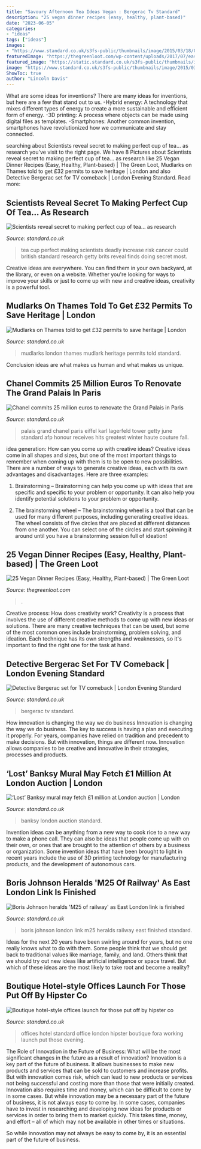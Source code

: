 ```yaml
---
title: "Savoury Afternoon Tea Ideas Vegan : Bergerac Tv Standard"
description: "25 vegan dinner recipes (easy, healthy, plant-based)"
date: "2023-06-05"
categories:
- "ideas"
tags: ["ideas"]
images:
- "https://www.standard.co.uk/s3fs-public/thumbnails/image/2015/03/18/09/pouringtea1803a.jpg"
featuredImage: "https://thegreenloot.com/wp-content/uploads/2017/07/easy-vegan-dinner-recipes-healthy-3.jpg"
featured_image: "https://static.standard.co.uk/s3fs-public/thumbnails/image/2013/04/18/15/Bergerac.jpg"
image: "https://www.standard.co.uk/s3fs-public/thumbnails/image/2015/03/18/09/pouringtea1803a.jpg"
ShowToc: true
author: "Lincoln Davis"
---
```



What are some ideas for inventions?
There are many ideas for inventions, but here are a few that stand out to us. 
-Hybrid energy: A technology that mixes different types of energy to create a more sustainable and efficient form of energy.
-3D printing: A process where objects can be made using digital files as templates.
-Smartphones: Another common invention, smartphones have revolutionized how we communicate and stay connected.

	

		
searching about Scientists reveal secret to making perfect cup of tea... as research you've visit to the right page. We have 8 Pictures about Scientists reveal secret to making perfect cup of tea... as research like 25 Vegan Dinner Recipes (Easy, Healthy, Plant-based) | The Green Loot, Mudlarks on Thames told to get £32 permits to save heritage | London and also Detective Bergerac set for TV comeback | London Evening Standard. Read more:
		
    
## Scientists Reveal Secret To Making Perfect Cup Of Tea... As Research

<img loading=lazy src="https://www.standard.co.uk/s3fs-public/thumbnails/image/2015/03/18/09/pouringtea1803a.jpg" onerror="this.onerror=null;this.src='https://tse4.mm.bing.net/th?id=OIP.3WnC8la1_dossXSiJ8uf9gHaE8&amp;pid=15.1';" alt="Scientists reveal secret to making perfect cup of tea... as research">

_Source: standard.co.uk_

>tea cup perfect making scientists deadly increase risk cancer could british standard research getty brits reveal finds doing secret most. 

	

Creative ideas are everywhere. You can find them in your own backyard, at the library, or even on a website. Whether you're looking for ways to improve your skills or just to come up with new and creative ideas, creativity is a powerful tool.

    
## Mudlarks On Thames Told To Get £32 Permits To Save Heritage | London

<img loading=lazy src="https://www.standard.co.uk/s3fs-public/thumbnails/image/2012/08/21/15/AN7753884Mudlark Mackie use.jpg" onerror="this.onerror=null;this.src='https://tse4.mm.bing.net/th?id=OIP.2kwnzXIzxJVqaYIfAcvggAHaE8&amp;pid=15.1';" alt="Mudlarks on Thames told to get £32 permits to save heritage | London">

_Source: standard.co.uk_

>mudlarks london thames mudlark heritage permits told standard. 

	

Conclusion
ideas are what makes us human and what makes us unique.

    
## Chanel Commits 25 Million Euros To Renovate The Grand Palais In Paris

<img loading=lazy src="https://static.standard.co.uk/s3fs-public/thumbnails/image/2018/02/13/12/chaneleiffeltower130218.jpg" onerror="this.onerror=null;this.src='https://tse1.mm.bing.net/th?id=OIP.ZS77Wlvg4NOwrySjEVnAEQHaE8&amp;pid=15.1';" alt="Chanel commits 25 million euros to renovate the Grand Palais in Paris">

_Source: standard.co.uk_

>palais grand chanel paris eiffel karl lagerfeld tower getty june standard afp honour receives hits greatest winter haute couture fall. 

	

idea generation: How can you come up with creative ideas?
Creative ideas come in all shapes and sizes, but one of the most important things to remember when coming up with them is to be open to new possibilities. There are a number of ways to generate creative ideas, each with its own advantages and disadvantages. Here are three examples:
1. Brainstorming – Brainstorming can help you come up with ideas that are specific and specific to your problem or opportunity. It can also help you identify potential solutions to your problem or opportunity.

2. The brainstorming wheel – The brainstorming wheel is a tool that can be used for many different purposes, including generating creative ideas. The wheel consists of five circles that are placed at different distances from one another. You can select one of the circles and start spinning it around until you have a brainstorming session full of ideation!


    
## 25 Vegan Dinner Recipes (Easy, Healthy, Plant-based) | The Green Loot

<img loading=lazy src="https://thegreenloot.com/wp-content/uploads/2017/07/easy-vegan-dinner-recipes-healthy-3.jpg" onerror="this.onerror=null;this.src='https://tse2.mm.bing.net/th?id=OIP.trgvc8x9hAO3VSs7z5Q9XwHaLH&amp;pid=15.1';" alt="25 Vegan Dinner Recipes (Easy, Healthy, Plant-based) | The Green Loot">

_Source: thegreenloot.com_

>. 

	

Creative process: How does creativity work?
Creativity is a process that involves the use of different creative methods to come up with new ideas or solutions. There are many creative techniques that can be used, but some of the most common ones include brainstorming, problem solving, and ideation. Each technique has its own strengths and weaknesses, so it's important to find the right one for the task at hand.

    
## Detective Bergerac Set For TV Comeback | London Evening Standard

<img loading=lazy src="https://static.standard.co.uk/s3fs-public/thumbnails/image/2013/04/18/15/Bergerac.jpg" onerror="this.onerror=null;this.src='https://tse2.mm.bing.net/th?id=OIP.yOTtfXmupuNa-3OzCu6iVAHaE8&amp;pid=15.1';" alt="Detective Bergerac set for TV comeback | London Evening Standard">

_Source: standard.co.uk_

>bergerac tv standard. 

	

How innovation is changing the way we do business
Innovation is changing the way we do business. The key to success is having a plan and executing it properly. For years, companies have relied on tradition and precedent to make decisions. But with innovation, things are different now. Innovation allows companies to be creative and innovative in their strategies, processes and products.

    
## ‘Lost’ Banksy Mural May Fetch £1 Million At London Auction | London

<img loading=lazy src="https://www.standard.co.uk/s3fs-public/thumbnails/image/2013/05/15/09/banksy3.jpg" onerror="this.onerror=null;this.src='https://tse3.mm.bing.net/th?id=OIP.FqWccQPx1PIO1I_6WETLZgHaE8&amp;pid=15.1';" alt="‘Lost’ Banksy mural may fetch £1 million at London auction | London">

_Source: standard.co.uk_

>banksy london auction standard. 

	

Invention ideas can be anything from a new way to cook rice to a new way to make a phone call. They can also be ideas that people come up with on their own, or ones that are brought to the attention of others by a business or organization. Some invention ideas that have been brought to light in recent years include the use of 3D printing technology for manufacturing products, and the development of autonomous cars.

    
## Boris Johnson Heralds &#039;M25 Of Railway&#039; As East London Link Is Finished

<img loading=lazy src="https://static.standard.co.uk/s3fs-public/thumbnails/image/2012/01/03/09/BorisHat_415.jpg" onerror="this.onerror=null;this.src='https://tse1.mm.bing.net/th?id=OIP.9FC0HN9SmuAmHWSo4OAOpwAAAA&amp;pid=15.1';" alt="Boris Johnson heralds &#039;M25 of railway&#039; as East London link is finished">

_Source: standard.co.uk_

>boris johnson london link m25 heralds railway east finished standard. 

	

Ideas for the next 20 years have been swirling around for years, but no one really knows what to do with them. Some people think that we should get back to traditional values like marriage, family, and land. Others think that we should try out new ideas like artificial intelligence or space travel. But which of these ideas are the most likely to take root and become a reality?

    
## Boutique Hotel-style Offices Launch For Those Put Off By Hipster Co

<img loading=lazy src="https://static.standard.co.uk/s3fs-public/thumbnails/image/2016/11/21/08/office.jpg" onerror="this.onerror=null;this.src='https://tse1.mm.bing.net/th?id=OIP.YWSVutw1vK-aYt3kogxKDQHaE8&amp;pid=15.1';" alt="Boutique hotel-style offices launch for those put off by hipster co">

_Source: standard.co.uk_

>offices hotel standard office london hipster boutique fora working launch put those evening. 

	

The Role of Innovation in the Future of Business: What will be the most significant changes in the future as a result of innovation?
Innovation is a key part of the future of business. It allows businesses to make new products and services that can be sold to customers and increase profits. But with innovation comes risk, which can lead to new products or services not being successful and costing more than those that were initially created. Innovation also requires time and money, which can be difficult to come by in some cases.
But while innovation may be a necessary part of the future of business, it is not always easy to come by. In some cases, companies have to invest in researching and developing new ideas for products or services in order to bring them to market quickly. This takes time, money, and effort – all of which may not be available in other times or situations.

So while innovation may not always be easy to come by, it is an essential part of the future of business.

